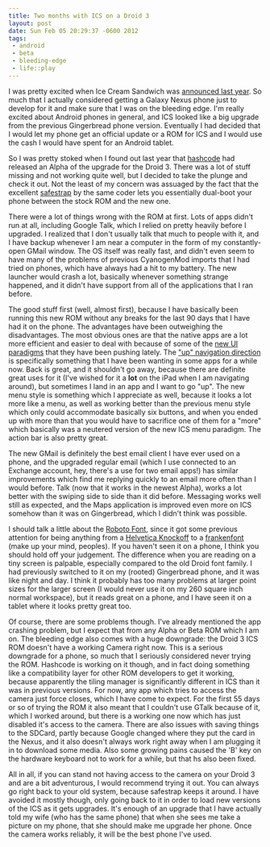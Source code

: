 ```yaml
--- 
title: Two months with ICS on a Droid 3
layout: post
date: Sun Feb 05 20:29:37 -0600 2012
tags:
 - android
 - beta
 - bleeding-edge
 - life::play
---
```

I was pretty excited when Ice Cream Sandwich was [announced last year][1].  So
much that I actually considered getting a Galaxy Nexus phone just to develop
for it and make sure that I was on the bleeding edge.  I'm really excited about
Android phones in general, and ICS looked like a big upgrade from the previous
Gingerbread phone version.   Eventually I had decided that I would let my phone
get an official update or a ROM for ICS and I would use the cash I would have spent
for an Android tablet.

[1]: http://www.youtube.com/watch?v=HjSQkVI0qYg

So I was pretty stoked when I found out last year that [hashcode][2] had released
an Alpha of the upgrade for the Droid 3.  There was a lot of stuff missing and not
working quite well, but I decided to take the plunge and check it out.  Not the least
of my concern was assuaged by the fact that the excellent [safestrap][3] by the same
coder lets you essentially dual-boot your phone between the stock ROM and the new one.

[2]: http://hash-of-codes.blogspot.com/
[3]: http://hash-of-codes.blogspot.com/p/how-to-safestrap.html

There were a lot of things wrong with the ROM at first.  Lots of apps didn't run
at all, including Google Talk, which I relied on pretty heavily before I upgraded.  I
realized that I don't usually talk that much to people with it, and I have backup
whenever I am near a computer in the form of my constantly-open GMail window.  The
OS itself was really fast, and didn't even seem to have many of the problems of
previous CyanogenMod imports that I had tried on phones, which have always had a
hit to my battery.  The new launcher would crash a lot, basically whenever something
strange happened, and it didn't have support from all of the applications that I ran
before.

The good stuff first (well, almost first), because I have basically been running
this new ROM without any breaks for the last 90 days that I have had it on the phone.
The advantages have been outweighing the disadvantages.  The most obvious ones are
that the native apps are a lot more efficient and easier to deal with because of some
of the [new UI paradigms][4] that they have been pushing lately.  The ["up" navigation
direction][10] is specifically something that I have been wanting in some apps for a while
now.  Back is great, and it shouldn't go away, because there are definite great uses for it
(I've wished for it a **lot** on the iPad when I am navigating around), but sometimes
I land in an app and I want to go "up".  The new menu style is something which I
appreciate as well, because it looks a lot more like a menu, as well as working better
than the previous menu style which only could accommodate basically six buttons, and when
you ended up with more than that you would have to sacrifice one of them for a "more"
which basically was a neutered version of the new ICS menu paradigm.  The action bar is
also pretty great.

[4]: http://developer.android.com/design/index.html
[10]: http://developer.android.com/design/patterns/navigation.html

The new GMail is definitely the best email client I have ever used on a phone, and the
upgraded regular email (which I use connected to an Exchange account, hey, there's a
use for two email apps!) has similar improvements which find me replying quickly to an
email more often than I would before.  Talk (now that it works in the newest Alpha),
works a lot better with the swiping side to side than it did before.   Messaging works
well still as expected, and the Maps application is improved even more on ICS somehow
than it was on Gingerbread, which I didn't think was possible.

I should talk a little about the [Roboto Font][5], since it got some previous attention
for being anything from a [Helvetica Knockoff][6] to a [frankenfont][7] (make up your
mind, peoples).  If you haven't seen it on a phone, I think you should hold off your
judgement.   The difference when you are reading on a tiny screen is palpable, especially
compared to the old Droid font family.  I had previously switched to it on my (rooted)
Gingerbread phone, and it was like night and day.  I think it probably has too many
problems at larger point sizes for the larger screen (I would never use it on my 260
square inch normal workspace), but it reads great on a phone, and I have seen it on a
tablet where it looks pretty great too.

[5]: http://en.wikipedia.org/wiki/Roboto
[6]: http://theunderstatement.com/post/11645166791/roboto-vs-helvetica
[7]: http://typographica.org/2011/on-typography/roboto-typeface-is-a-four-headed-frankenstein/

Of course, there are some problems though.  I've already mentioned the app crashing problem,
but I expect that from any Alpha or Beta ROM which I am on.  The bleeding edge also
comes with a huge downgrade: the Droid 3 ICS ROM doesn't have a working Camera right
now.  This is a serious downgrade for a phone, so much that I seriously considered
never trying the ROM.  Hashcode is working on it though, and in fact doing something like
a compatibility layer for other ROM developers to get it working, because apparently
the tiling manager is significantly different in ICS than it was in previous versions.
For now, any app which tries to access the camera just force closes, which I have come
to expect.  For the first 55 days or so of trying the ROM it also meant that I couldn't use
GTalk because of it, which I worked around, but there is a working one now which has
just disabled it's access to the camera.  There are also issues with saving things to the
SDCard, partly because Google changed where they put the card in the Nexus, and it also
doesn't always work right away when I am plugging it in to download some media.  Also
some growing pains caused the 'B' key on the hardware keyboard not to work for a while,
but that hs also been fixed.

All in all, if you can stand not having access to the camera on your Droid 3 and are
a bit adventurous, I would recommend trying it out.  You can always go right back to your
old system, because safestrap keeps it around.  I have avoided it mostly though, only
going back to it in order to load new versions of the ICS as it gets upgrades.  It's
enough of an upgrade that I have actually told my wife (who has the same phone) that
when she sees me take a picture on my phone, that she should make me upgrade her phone.
Once the camera works reliably, it will be the best phone I've used.

